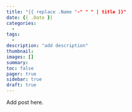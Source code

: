 ```yaml
---
title: "{{ replace .Name "-" " " | title }}"
date: {{ .Date }}
categories:
  -
tags:
  -
description: "add description"
thumbnail: 
images: []
summary: 
toc: false
pager: true
sidebar: true
draft: true
---
```


Add post here.

